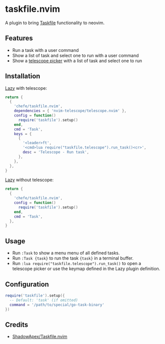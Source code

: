 # taskfile.nvim

A plugin to bring [Taskfile][1] functionality to neovim.

## Features

* Run a task with a user command
* Show a list of task and select one to run with a user command
* Show a [telescope picker][2] with a list of task and select one to run

## Installation

[Lazy][3] with telescope:

```lua
return {
  {
    'chefe/taskfile.nvim',
    dependencies = { 'nvim-telescope/telescope.nvim' },
    config = function()
      require('taskfile').setup()
    end,
    cmd = 'Task',
    keys = {
      {
        '<leader>ft',
        '<cmd>lua require("taskfile.telescope").run_task()<cr>',
        desc = 'Telescope - Run task',
      },
    },
  },
}
```

[Lazy][3] without telescope:

```lua
return {
  {
    'chefe/taskfile.nvim',
    config = function()
      require('taskfile').setup()
    end,
    cmd = 'Task',
  },
}
```

## Usage

* Run `:Task` to show a menu menu of all defined tasks.
* Run `:Task {task}` to run the task `{task}` in a terminal buffer.
* Run `:lua require("taskfile.telescope").run_task()` to open a telescope
  picker or use the keymap defined in the Lazy plugin definition.

## Configuration

```lua
require('taskfile').setup({
  -- Default: 'task' (if omitted)
  command = '/path/to/special/go-task-binary'
})
```

## Credits

* [ShadowApex/Taskfile.nvim][4]

[1]: https://taskfile.dev
[2]: https://github.com/nvim-telescope/telescope.nvim
[3]: https://lazy.folke.io
[4]: https://github.com/ShadowApex/Taskfile.nvim
